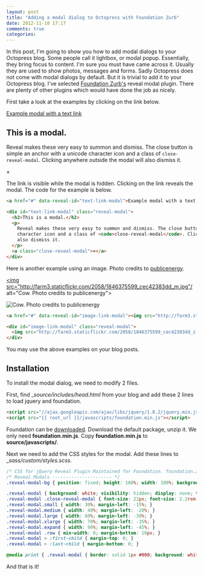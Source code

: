 ```yaml
---
layout: post
title: "Adding a modal dialog to Octopress with Foundation Zurb"
date: 2012-11-10 17:17
comments: true
categories:
---
```


In this post, I'm going to show you how to add modal dialogs to your Octopress blog. Some people call it lightbox, or modal popup. Essentially, they bring focus to content. I'm sure you must have came across it. Usually they are used to show photos, messages and forms. Sadly Octopress does not come with modal dialogs by default. But it is trivial to add it to your Octopress blog. I've selected [Foundation Zurb's](http://foundation.zurb.com/) reveal modal plugin. There are plenty of other plugins which would have done the job as nicely.

First take a look at the examples by clicking on the link below.

<a href="#" data-reveal-id="text-link-modal">Example modal with a text link</a>

<div id="text-link-modal" class="reveal-modal">
  <h2>This is a modal.</h2>
  <p>
    Reveal makes these very easy to summon and dismiss. The close button is simple an anchor with a unicode
    character icon and a class of <code>close-reveal-modal</code>. Clicking anywhere outside the modal will
    also dismiss it.
  </p>
  <a class="close-reveal-modal">×</a>
</div>

The link is visible while the modal is hidden. Clicking on the link reveals the modal. The code for the example is below.

``` html Example of the text link modal dialog
<a href="#" data-reveal-id="text-link-modal">Example modal with a text link</a>

<div id="text-link-modal" class="reveal-modal">
  <h2>This is a modal.</h2>
  <p>
    Reveal makes these very easy to summon and dismiss. The close button is simple an anchor with a unicode
    character icon and a class of <code>close-reveal-modal</code>. Clicking anywhere outside the modal will
    also dismiss it.
  </p>
  <a class="close-reveal-modal">×</a>
</div>
```

Here is another example using an image. Photo credits to [publicenergy](http://www.flickr.com/photos/publicenergy/).

<a href="#" data-reveal-id="image-link-modal"><img src="http://farm3.staticflickr.com/2058/1846375599_cec42383dd_m.jpg"/ alt="Cow. Photo credits to publicenergy"></a>

<div id="image-link-modal" class="reveal-modal">
  <img src="http://farm3.staticflickr.com/2058/1846375599_cec42383dd_z.jpg" alt="Cow. Photo credits to publicenergy"/>
</div>

``` html Example of the image modal dialog
<a href="#" data-reveal-id="image-link-modal"><img src="http://farm3.staticflickr.com/2058/1846375599_cec42383dd_m.jpg"/ alt="Cow. Photo credits to publicenergy"></a>

<div id="image-link-modal" class="reveal-modal">
  <img src="http://farm3.staticflickr.com/2058/1846375599_cec42383dd_z.jpg" alt="Cow. Photo credits to publicenergy"/>
</div>
```

You may use the above examples on your blog posts.

## Installation

To install the modal dialog, we need to modify 2 files.

First, find __source/_includes/head.html__ from your blog and add these 2 lines to load jquery and foundation.

``` html head.html - source/_includes/head.html
<script src="//ajax.googleapis.com/ajax/libs/jquery/1.8.2/jquery.min.js"></script>
<script src="{{ root_url }}/javascripts/foundation.min.js"></script>
```

Foundation can be [downloaded](http://foundation.zurb.com/download.php). Download the default package, unzip it. We only need __foundation.min.js__. Copy __foundation.min.js__ to __source/javascripts/__.

Next we need to add the CSS styles for the modal. Add these lines to __sass/custom/_styles.scss__.

``` css styles.css - sass/custom/_styles.scss
/* CSS for jQuery Reveal Plugin Maintained for Foundation. foundation.zurb.com Free to use under the MIT license. http://www.opensource.org/licenses/mit-license.php */
/* Reveal Modals ---------------------- */
.reveal-modal-bg { position: fixed; height: 100%; width: 100%; background: #000; background: rgba(0, 0, 0, 0.45); z-index: 40; display: none; top: 0; left: 0; }

.reveal-modal { background: white; visibility: hidden; display: none; top: 100px; left: 50%; margin-left: -260px; width: 520px; position: absolute; z-index: 41; padding: 30px; -webkit-box-shadow: 0 0 10px rgba(0, 0, 0, 0.4); -moz-box-shadow: 0 0 10px rgba(0, 0, 0, 0.4); box-shadow: 0 0 10px rgba(0, 0, 0, 0.4); }
.reveal-modal .close-reveal-modal { font-size: 22px; font-size: 2.2rem; line-height: .5; position: absolute; top: 8px; right: 11px; color: #aaa; text-shadow: 0 -1px 1px rgba(0, 0, 0, 0.6); font-weight: bold; cursor: pointer; }
.reveal-modal.small { width: 30%; margin-left: -15%; }
.reveal-modal.medium { width: 40%; margin-left: -20%; }
.reveal-modal.large { width: 60%; margin-left: -30%; }
.reveal-modal.xlarge { width: 70%; margin-left: -35%; }
.reveal-modal.expand { width: 90%; margin-left: -45%; }
.reveal-modal .row { min-width: 0; margin-bottom: 10px; }
.reveal-modal > :first-child { margin-top: 0; }
.reveal-modal > :last-child { margin-bottom: 0; }

@media print { .reveal-modal { border: solid 1px #000; background: white !important; } }
```

And that is it!
